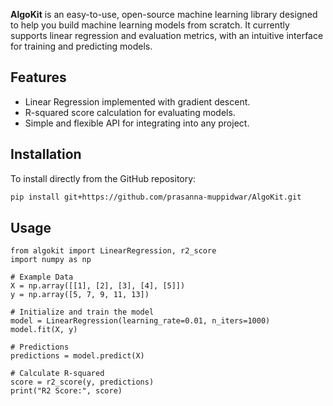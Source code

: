 **AlgoKit** is an easy-to-use, open-source machine learning library designed to help you build machine learning models from scratch. It currently supports linear regression and evaluation metrics, with an intuitive interface for training and predicting models.

## Features
- Linear Regression implemented with gradient descent.
- R-squared score calculation for evaluating models.
- Simple and flexible API for integrating into any project.

## Installation

To install directly from the GitHub repository:

```bash
pip install git+https://github.com/prasanna-muppidwar/AlgoKit.git
```

## Usage
```
from algokit import LinearRegression, r2_score
import numpy as np

# Example Data
X = np.array([[1], [2], [3], [4], [5]])
y = np.array([5, 7, 9, 11, 13])

# Initialize and train the model
model = LinearRegression(learning_rate=0.01, n_iters=1000)
model.fit(X, y)

# Predictions
predictions = model.predict(X)

# Calculate R-squared
score = r2_score(y, predictions)
print("R2 Score:", score)

```
